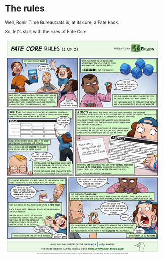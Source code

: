 # The rules

Well, Ronin Time Bureaucrats is, at its core, a Fate Hack.

So, let's start with the rules of Fate Core

![](/assets/FATE_01_998px.jpg)

